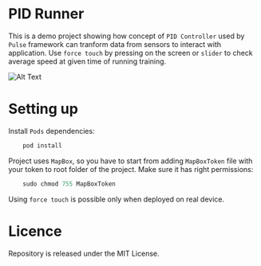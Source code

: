 
# PID Runner

This is a demo project showing how concept of `PID Controller` used by `Pulse` framework can tranform data from sensors to interact with application.
Use `force touch` by pressing on the screen or `slider` to check average speed at given time of running training.

![Alt Text](https://github.com/cieslakdawid/PIDRunner/blob/Development/assets/pid?raw=true)

# Setting up

Install `Pods` dependencies:

```swift
    pod install
```

Project uses `MapBox`, so you have to start from adding `MapBoxToken` file with your token to root folder of the project.
Make sure it has right permissions:

```swift
    sudo chmod 755 MapBoxToken 
```

Using `force touch` is possible only when deployed on real device.

# Licence
Repository is released under the MIT License.
